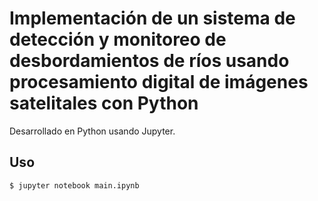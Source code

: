 # Implementación de un sistema de detección y monitoreo de desbordamientos de ríos usando procesamiento digital de imágenes satelitales con Python

Desarrollado en Python usando Jupyter.

## Uso

```
$ jupyter notebook main.ipynb
```
